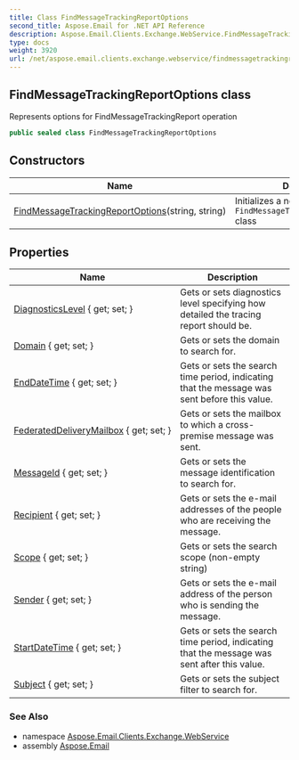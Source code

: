 ```yaml
---
title: Class FindMessageTrackingReportOptions
second_title: Aspose.Email for .NET API Reference
description: Aspose.Email.Clients.Exchange.WebService.FindMessageTrackingReportOptions class. Represents options for FindMessageTrackingReport operation
type: docs
weight: 3920
url: /net/aspose.email.clients.exchange.webservice/findmessagetrackingreportoptions/
---
```

## FindMessageTrackingReportOptions class

Represents options for FindMessageTrackingReport operation

```csharp
public sealed class FindMessageTrackingReportOptions
```

## Constructors

| Name | Description |
| --- | --- |
| [FindMessageTrackingReportOptions](findmessagetrackingreportoptions/)(string, string) | Initializes a new instance of the `FindMessageTrackingReportOptions` class |

## Properties

| Name | Description |
| --- | --- |
| [DiagnosticsLevel](../../aspose.email.clients.exchange.webservice/findmessagetrackingreportoptions/diagnosticslevel/) { get; set; } | Gets or sets diagnostics level specifying how detailed the tracing report should be. |
| [Domain](../../aspose.email.clients.exchange.webservice/findmessagetrackingreportoptions/domain/) { get; set; } | Gets or sets the domain to search for. |
| [EndDateTime](../../aspose.email.clients.exchange.webservice/findmessagetrackingreportoptions/enddatetime/) { get; set; } | Gets or sets the search time period, indicating that the message was sent before this value. |
| [FederatedDeliveryMailbox](../../aspose.email.clients.exchange.webservice/findmessagetrackingreportoptions/federateddeliverymailbox/) { get; set; } | Gets or sets the mailbox to which a cross-premise message was sent. |
| [MessageId](../../aspose.email.clients.exchange.webservice/findmessagetrackingreportoptions/messageid/) { get; set; } | Gets or sets the message identification to search for. |
| [Recipient](../../aspose.email.clients.exchange.webservice/findmessagetrackingreportoptions/recipient/) { get; set; } | Gets or sets the e-mail addresses of the people who are receiving the message. |
| [Scope](../../aspose.email.clients.exchange.webservice/findmessagetrackingreportoptions/scope/) { get; set; } | Gets or sets the search scope (non-empty string) |
| [Sender](../../aspose.email.clients.exchange.webservice/findmessagetrackingreportoptions/sender/) { get; set; } | Gets or sets the e-mail address of the person who is sending the message. |
| [StartDateTime](../../aspose.email.clients.exchange.webservice/findmessagetrackingreportoptions/startdatetime/) { get; set; } | Gets or sets the search time period, indicating that the message was sent after this value. |
| [Subject](../../aspose.email.clients.exchange.webservice/findmessagetrackingreportoptions/subject/) { get; set; } | Gets or sets the subject filter to search for. |

### See Also

* namespace [Aspose.Email.Clients.Exchange.WebService](../../aspose.email.clients.exchange.webservice/)
* assembly [Aspose.Email](../../)


